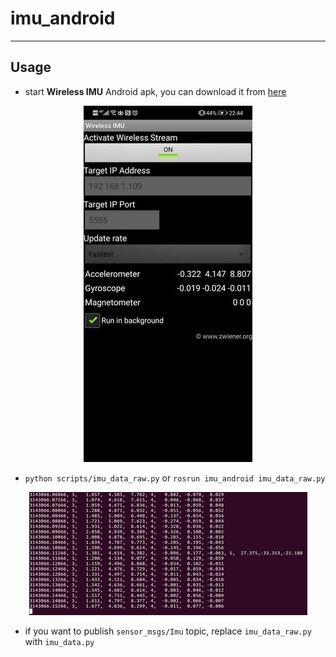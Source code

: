# imu_android

-----

## Usage

* start **Wireless IMU** Android apk, you can download it from [here](https://download.csdn.net/download/u011178262/12406719)

<p align="center">
  <img src="images/wimu_app.jpg"/>
</p>

* `python scripts/imu_data_raw.py` or `rosrun imu_android imu_data_raw.py`

<p align="center">
  <img src="images/wimu_client.jpg"/>
</p>

* if you want to publish `sensor_msgs/Imu` topic, replace `imu_data_raw.py` with `imu_data.py`